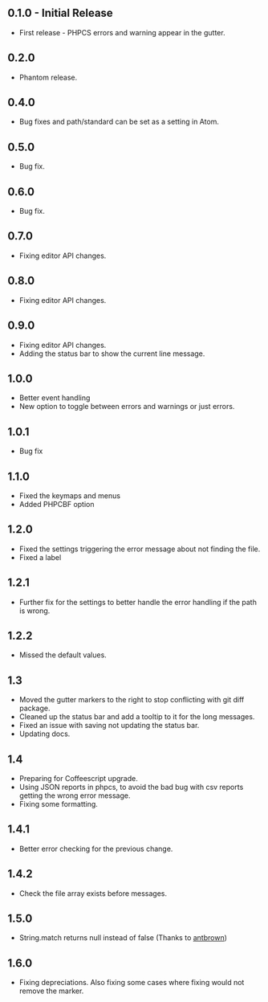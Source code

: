 ## 0.1.0 - Initial Release
* First release - PHPCS errors and warning appear in the gutter.
## 0.2.0
* Phantom release.
## 0.4.0
* Bug fixes and path/standard can be set as a setting in Atom.
## 0.5.0
* Bug fix.
## 0.6.0
* Bug fix.
## 0.7.0
* Fixing editor API changes.
## 0.8.0
* Fixing editor API changes.
## 0.9.0
* Fixing editor API changes.
* Adding the status bar to show the current line message.
## 1.0.0
* Better event handling
* New option to toggle between errors and warnings or just errors.
## 1.0.1
* Bug fix
## 1.1.0
* Fixed the keymaps and menus
* Added PHPCBF option
## 1.2.0
* Fixed the settings triggering the error message about not finding the file.
* Fixed a label
## 1.2.1
* Further fix for the settings to better handle the error handling if the path is wrong.
## 1.2.2
* Missed the default values.
## 1.3
* Moved the gutter markers to the right to stop conflicting with git diff package.
* Cleaned up the status bar and add a tooltip to it for the long messages.
* Fixed an issue with saving not updating the status bar.
* Updating docs.
## 1.4
* Preparing for Coffeescript upgrade.
* Using JSON reports in phpcs, to avoid the bad bug with csv reports getting the wrong error message.
* Fixing some formatting.
## 1.4.1
* Better error checking for the previous change.
## 1.4.2
* Check the file array exists before messages.
## 1.5.0
* String.match returns null instead of false (Thanks to [antbrown](https://github.com/antbrown))
## 1.6.0
* Fixing depreciations. Also fixing some cases where fixing would not remove the marker.
